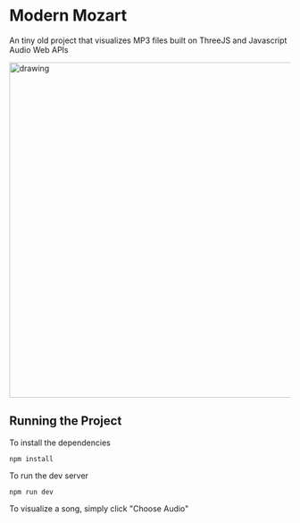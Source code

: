 # Modern Mozart

An tiny old project that visualizes MP3 files built on ThreeJS and Javascript Audio Web APIs 

<img src="demo.png" alt="drawing" width="600"/>

## Running the Project

To install the dependencies
```node
npm install
```

To run the dev server
```node
npm run dev
```

To visualize a song, simply click "Choose Audio"